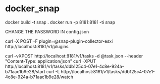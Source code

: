 # docker_snap

docker build -t snap .
docker run -p 8181:8181 -ti snap

CHANGE THE PASSWORD IN config.json




curl -X POST -F plugin=@snap-plugin-collector-esxi http://localhost:8181/v1/plugins

curl -vXPOST http://localhost:8181/v1/tasks -d @task.json --header "Content-Type: application/json"
curl -XPUT http://localhost:8181/v1/tasks/ddb125c4-07e1-4c8e-924a-b71aac1b9e28/start
curl -L http://localhost:8181/v1/tasks/ddb125c4-07e1-4c8e-924a-b71aac1b9e28/watch

